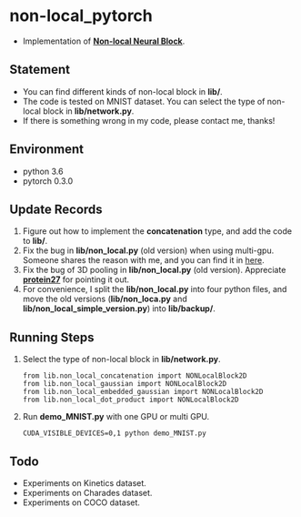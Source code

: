 # non-local_pytorch
- Implementation of [**Non-local Neural Block**](https://arxiv.org/abs/1711.07971).

## Statement
- You can find different kinds of non-local block in **lib/**. 
- The code is tested on MNIST dataset. You can select the type of non-local block 
in **lib/network.py**.
- If there is something wrong in my code, please contact me, thanks!


## Environment
- python 3.6
- pytorch 0.3.0

## Update Records
1. Figure out how to implement the **concatenation** type, and add the code to **lib/**.
2. Fix the bug in **lib/non_local.py** (old version) when using multi-gpu. Someone shares the 
reason with me, and you can find it in [here](https://github.com/pytorch/pytorch/issues/8637).
3. Fix the bug of 3D pooling in **lib/non_local.py** (old version). Appreciate 
[**protein27**](https://github.com/AlexHex7/Non-local_pytorch/issues/17) for pointing it out.
4. For convenience, I split the **lib/non_local.py** into four python files, and move the 
old versions (**lib/non_loca.py** and **lib/non_local_simple_version.py**) into 
**lib/backup/**.


## Running Steps
1. Select the type of non-local block in **lib/network.py**.
    ```
    from lib.non_local_concatenation import NONLocalBlock2D
    from lib.non_local_gaussian import NONLocalBlock2D
    from lib.non_local_embedded_gaussian import NONLocalBlock2D
    from lib.non_local_dot_product import NONLocalBlock2D
2. Run **demo_MNIST.py** with one GPU or multi GPU.
    ```
    CUDA_VISIBLE_DEVICES=0,1 python demo_MNIST.py

## Todo
- Experiments on Kinetics dataset.
- Experiments on Charades dataset.
- Experiments on COCO dataset.
